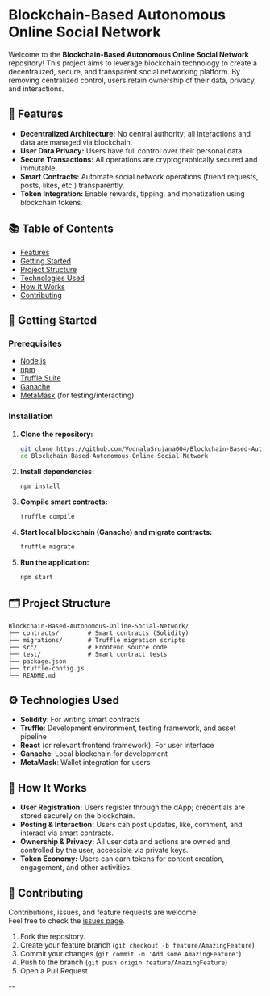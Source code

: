 # Blockchain-Based Autonomous Online Social Network

Welcome to the **Blockchain-Based Autonomous Online Social Network** repository! This project aims to leverage blockchain technology to create a decentralized, secure, and transparent social networking platform. By removing centralized control, users retain ownership of their data, privacy, and interactions.

## 🚀 Features

- **Decentralized Architecture:** No central authority; all interactions and data are managed via blockchain.
- **User Data Privacy:** Users have full control over their personal data.
- **Secure Transactions:** All operations are cryptographically secured and immutable.
- **Smart Contracts:** Automate social network operations (friend requests, posts, likes, etc.) transparently.
- **Token Integration:** Enable rewards, tipping, and monetization using blockchain tokens.

## 📚 Table of Contents

- [Features](#features)
- [Getting Started](#getting-started)
- [Project Structure](#project-structure)
- [Technologies Used](#technologies-used)
- [How It Works](#how-it-works)
- [Contributing](#contributing)

## 🏁 Getting Started

### Prerequisites

- [Node.js](https://nodejs.org/)
- [npm](https://www.npmjs.com/)
- [Truffle Suite](https://trufflesuite.com/)
- [Ganache](https://trufflesuite.com/ganache/)
- [MetaMask](https://metamask.io/) (for testing/interacting)

### Installation

1. **Clone the repository:**
   ```bash
   git clone https://github.com/VodnalaSrujana004/Blockchain-Based-Autonomous-Online-Social-Network.git
   cd Blockchain-Based-Autonomous-Online-Social-Network
   ```

2. **Install dependencies:**
   ```bash
   npm install
   ```

3. **Compile smart contracts:**
   ```bash
   truffle compile
   ```

4. **Start local blockchain (Ganache) and migrate contracts:**
   ```bash
   truffle migrate
   ```

5. **Run the application:**
   ```bash
   npm start
   ```

## 🗂 Project Structure

```
Blockchain-Based-Autonomous-Online-Social-Network/
├── contracts/        # Smart contracts (Solidity)
├── migrations/       # Truffle migration scripts
├── src/              # Frontend source code
├── test/             # Smart contract tests
├── package.json
├── truffle-config.js
└── README.md
```

## ⚙️ Technologies Used

- **Solidity**: For writing smart contracts
- **Truffle**: Development environment, testing framework, and asset pipeline
- **React** (or relevant frontend framework): For user interface
- **Ganache**: Local blockchain for development
- **MetaMask**: Wallet integration for users

## 🧩 How It Works

- **User Registration:** Users register through the dApp; credentials are stored securely on the blockchain.
- **Posting & Interaction:** Users can post updates, like, comment, and interact via smart contracts.
- **Ownership & Privacy:** All user data and actions are owned and controlled by the user, accessible via private keys.
- **Token Economy:** Users can earn tokens for content creation, engagement, and other activities.

## 🤝 Contributing

Contributions, issues, and feature requests are welcome!  
Feel free to check the [issues page](https://github.com/VodnalaSrujana004/Blockchain-Based-Autonomous-Online-Social-Network/issues).

1. Fork the repository.
2. Create your feature branch (`git checkout -b feature/AmazingFeature`)
3. Commit your changes (`git commit -m 'Add some AmazingFeature'`)
4. Push to the branch (`git push origin feature/AmazingFeature`)
5. Open a Pull Request

--
